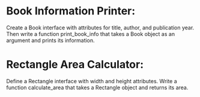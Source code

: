 # Book Information Printer:
Create a Book interface with attributes for title, author, and publication year. Then write a function print_book_info that takes a Book object as an argument and prints its information.
# Rectangle Area Calculator:
Define a Rectangle interface with width and height attributes. Write a function calculate_area that takes a Rectangle object and returns its area.